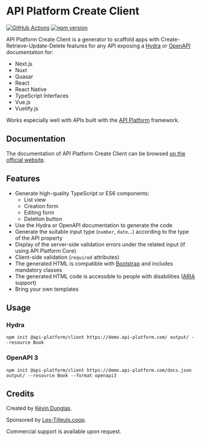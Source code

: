 # API Platform Create Client

[![GitHub Actions](https://github.com/api-platform/create-client/workflows/CI/badge.svg)](https://github.com/api-platform/create-client/actions?workflow=CI)
[![npm version](https://badge.fury.io/js/%40api-platform%2Fcreate-client.svg)](https://badge.fury.io/js/%40api-platform%2Fcreate-client)

API Platform Create Client is a generator to scaffold apps with Create-Retrieve-Update-Delete features for any API exposing a [Hydra](http://www.hydra-cg.com/spec/latest/core/) or [OpenAPI](https://www.openapis.org/) documentation for:

* Next.js
* Nuxt
* Quasar
* React
* React Native
* TypeScript Interfaces
* Vue.js
* Vuetify.js

Works especially well with APIs built with the [API Platform](https://api-platform.com) framework.

## Documentation

The documentation of API Platform Create Client can be browsed [on the official website](https://api-platform.com/docs/create-client).

## Features

* Generate high-quality TypeScript or ES6 components:
  * List view
  * Creation form
  * Editing form
  * Deletion button
* Use the Hydra or OpenAPI documentation to generate the code
* Generate the suitable input type (`number`, `date`...) according to the type of the API property
* Display of the server-side validation errors under the related input (if using API Platform Core)
* Client-side validation (`required` attributes)
* The generated HTML is compatible with [Bootstrap](https://getbootstrap.com/) and includes mandatory classes
* The generated HTML code is accessible to people with disabilities ([ARIA](https://www.w3.org/WAI/intro/aria) support)
* Bring your own templates

## Usage

### Hydra

    npm init @api-platform/client https://demo.api-platform.com/ output/ --resource Book

### OpenAPI 3

    npm init @api-platform/client https://demo.api-platform.com/docs.json output/ --resource Book --format openapi3

## Credits

Created by [Kévin Dunglas](https://dunglas.fr).

Sponsored by [Les-Tilleuls.coop](https://les-tilleuls.coop).

Commercial support is available upon request.
